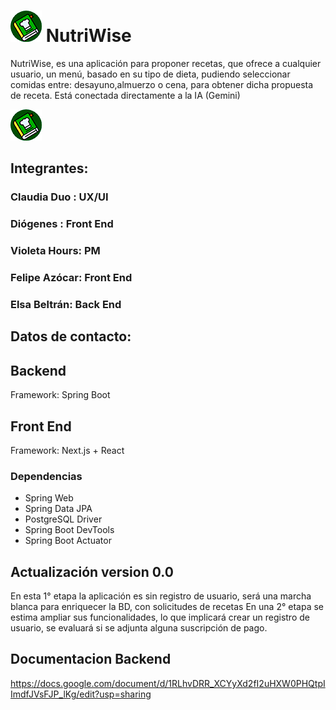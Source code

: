 # ![Logo del proyecto](/Nutriwise-logo.png) NutriWise 
NutriWise, es una aplicación para proponer recetas, que ofrece a cualquier 
usuario, un menú, basado en su tipo de dieta, pudiendo seleccionar comidas 
entre: desayuno,almuerzo o cena, para obtener dicha propuesta de receta.
Está conectada directamente a la IA (Gemini)

![Logo del proyecto](/Nutriwise-logo.png)
## Integrantes:
### Claudia Duo : UX/UI
### Diógenes    : Front End 
### Violeta Hours: PM
### Felipe Azócar: Front End
### Elsa Beltrán: Back End

## Datos de contacto:

## Backend

Framework: Spring Boot
## Front End

Framework: Next.js + React

### Dependencias
- Spring Web
- Spring Data JPA
- PostgreSQL Driver
- Spring Boot DevTools
- Spring Boot Actuator

## Actualización version 0.0
En esta 1° etapa la aplicación es sin registro de usuario, será una marcha
blanca para enriquecer la BD, con solicitudes de recetas
En una 2° etapa se estima ampliar sus funcionalidades, lo que implicará crear
un registro de usuario, se evaluará si se adjunta alguna suscripción de pago.

## Documentacion Backend
https://docs.google.com/document/d/1RLhvDRR_XCYyXd2fI2uHXW0PHQtpIImdfJVsFJP_lKg/edit?usp=sharing
